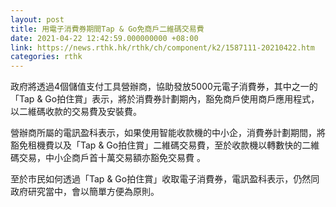 ```yaml
---
layout: post
title: 用電子消費券期間Tap & Go免商戶二維碼交易費
date: 2021-04-22 12:42:59.000000000 +08:00
link: https://news.rthk.hk/rthk/ch/component/k2/1587111-20210422.htm
categories: rthk
---
```


政府將透過4個儲值支付工具營辦商，協助發放5000元電子消費券，其中之一的「Tap & Go拍住賞」表示，將於消費券計劃期內，豁免商戶使用商戶應用程式，以二維碼收款的交易費及安裝費。

營辦商所屬的電訊盈科表示，如果使用智能收款機的中小企，消費券計劃期間，將豁免租機費以及「Tap & Go拍住賞」二維碼交易費，至於收款機以轉數快的二維碼交易，中小企商戶首十萬交易額亦豁免交易費 。

至於巿民如何透過「Tap & Go拍住賞」收取電子消費券，電訊盈科表示，仍然同政府研究當中，會以簡單方便為原則。
